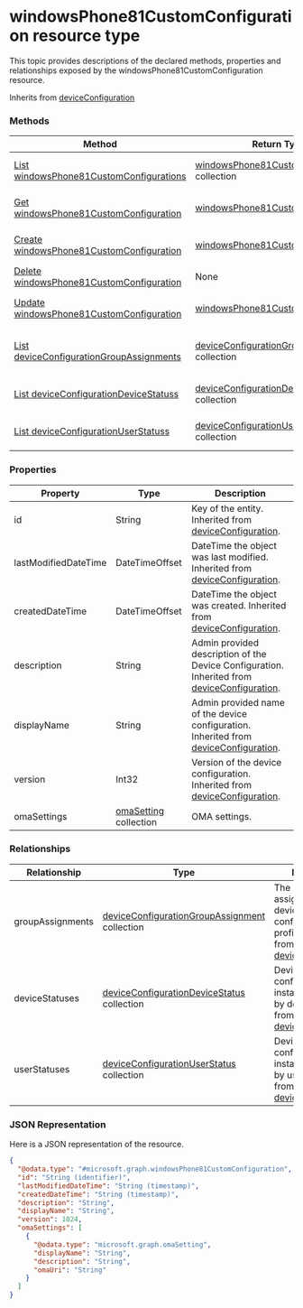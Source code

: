 # windowsPhone81CustomConfiguration resource type

This topic provides descriptions of the declared methods, properties and relationships exposed by the windowsPhone81CustomConfiguration resource.

Inherits from [deviceConfiguration](deviceConfiguration.md)

### Methods
|Method|Return Type|Description|
|---|---|---|
|[List windowsPhone81CustomConfigurations](../api/windowsPhone81CustomConfiguration_list.md)|[windowsPhone81CustomConfiguration](windowsPhone81CustomConfiguration.md) collection|List properties and relationships of the [windowsPhone81CustomConfiguration](../resource/windowsPhone81CustomConfiguration.md) objects.|
|[Get windowsPhone81CustomConfiguration](../api/windowsPhone81CustomConfiguration_get.md)|[windowsPhone81CustomConfiguration](windowsPhone81CustomConfiguration.md)|Read properties and relationships of the [windowsPhone81CustomConfiguration](../resource/windowsPhone81CustomConfiguration.md) object.|
|[Create windowsPhone81CustomConfiguration](../api/windowsPhone81CustomConfiguration_create.md)|[windowsPhone81CustomConfiguration](windowsPhone81CustomConfiguration.md)|Create a new [windowsPhone81CustomConfiguration](../resource/windowsPhone81CustomConfiguration.md) object.|
|[Delete windowsPhone81CustomConfiguration](../api/windowsPhone81CustomConfiguration_delete.md)|None|Deletes a [windowsPhone81CustomConfiguration](../resource/windowsPhone81CustomConfiguration.md).|
|[Update windowsPhone81CustomConfiguration](../api/windowsPhone81CustomConfiguration_update.md)|[windowsPhone81CustomConfiguration](windowsPhone81CustomConfiguration.md)|Update the properties of a [windowsPhone81CustomConfiguration](../resource/windowsPhone81CustomConfiguration.md) object.|
|[List deviceConfigurationGroupAssignments](../api/windowsPhone81CustomConfiguration_list_deviceConfigurationGroupAssignment.md)|[deviceConfigurationGroupAssignment](deviceConfigurationGroupAssignment.md) collection|Get the deviceConfigurationGroupAssignments from the groupAssignments navigation property.|
|[List deviceConfigurationDeviceStatuss](../api/windowsPhone81CustomConfiguration_list_deviceConfigurationDeviceStatus.md)|[deviceConfigurationDeviceStatus](deviceConfigurationDeviceStatus.md) collection|Get the deviceConfigurationDeviceStatuss from the deviceStatuses navigation property.|
|[List deviceConfigurationUserStatuss](../api/windowsPhone81CustomConfiguration_list_deviceConfigurationUserStatus.md)|[deviceConfigurationUserStatus](deviceConfigurationUserStatus.md) collection|Get the deviceConfigurationUserStatuss from the userStatuses navigation property.|

### Properties
|Property|Type|Description|
|---|---|---|
|id|String|Key of the entity. Inherited from [deviceConfiguration](deviceConfiguration.md).|
|lastModifiedDateTime|DateTimeOffset|DateTime the object was last modified. Inherited from [deviceConfiguration](deviceConfiguration.md).|
|createdDateTime|DateTimeOffset|DateTime the object was created. Inherited from [deviceConfiguration](deviceConfiguration.md).|
|description|String|Admin provided description of the Device Configuration. Inherited from [deviceConfiguration](deviceConfiguration.md).|
|displayName|String|Admin provided name of the device configuration. Inherited from [deviceConfiguration](deviceConfiguration.md).|
|version|Int32|Version of the device configuration. Inherited from [deviceConfiguration](deviceConfiguration.md).|
|omaSettings|[omaSetting](omaSetting.md) collection|OMA settings.|

### Relationships
|Relationship|Type|Description|
|---|---|---|
|groupAssignments|[deviceConfigurationGroupAssignment](deviceConfigurationGroupAssignment.md) collection|The list of group assignments for the device configuration profile. Inherited from [deviceConfiguration](deviceConfiguration.md)|
|deviceStatuses|[deviceConfigurationDeviceStatus](deviceConfigurationDeviceStatus.md) collection|Device configuration installation stauts by device. Inherited from [deviceConfiguration](deviceConfiguration.md)|
|userStatuses|[deviceConfigurationUserStatus](deviceConfigurationUserStatus.md) collection|Device configuration installation stauts by user. Inherited from [deviceConfiguration](deviceConfiguration.md)|

### JSON Representation
Here is a JSON representation of the resource.
<!-- {
  "blockType": "resource",
  "keyProperty": "id",
  "@odata.type": "microsoft.graph.windowsPhone81CustomConfiguration"
}
-->
```json
{
  "@odata.type": "#microsoft.graph.windowsPhone81CustomConfiguration",
  "id": "String (identifier)",
  "lastModifiedDateTime": "String (timestamp)",
  "createdDateTime": "String (timestamp)",
  "description": "String",
  "displayName": "String",
  "version": 1024,
  "omaSettings": [
    {
      "@odata.type": "microsoft.graph.omaSetting",
      "displayName": "String",
      "description": "String",
      "omaUri": "String"
    }
  ]
}
```

